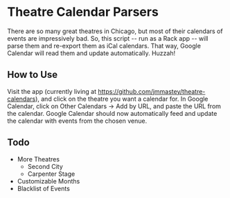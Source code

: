 # Theatre Calendar Parsers

There are so many great theatres in Chicago, but most of their calendars of events are impressively bad. So, this script -- run as a Rack app -- will parse them and re-export them as iCal calendars. That way, Google Calendar will read them and update automatically. Huzzah!

## How to Use

Visit the app (currently living at https://github.com/jmmastey/theatre-calendars), and click on the theatre you want a calendar for. In Google Calendar, click on Other Calendars -> Add by URL, and paste the URL from the calendar. Google Calendar should now automatically feed and update the calendar with events from the chosen venue.

## Todo

- More Theatres
  - Second City
  - Carpenter Stage
- Customizable Months
- Blacklist of Events
